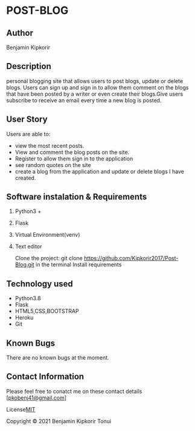 # POST-BLOG
## Author
Benjamin Kipkorir

## Description
personal blogging site that allows users to post blogs, update or delete blogs. Users can sign up and sign in to allow them comment on the blogs that have been posted by a writer or even create their blogs.Give users  subscribe to receive an email every time a new blog is posted.



## User Story
Users are able to:
* view the most recent posts.
* View and comment the blog posts on the site.
* Register to allow them sign in to the application
* see random quotes on the site
* create a blog from the application and update or delete blogs I have created.

## Software instalation & Requirements
1. Python3 +
2. Flask
3. Virtual Environment(venv)
4. Text editor

   Clone the project: git clone https://github.com/Kipkorir2017/Post-Blog.git in the terminal
   Install requirements 

## Technology used
* Python3.8
* Flask
* HTML5,CSS,BOOTSTRAP
* Heroku
* Git

## Known Bugs
There are no known bugs at the moment.
## Contact Information
Please feel free to conatct me on these contact details [pkobenj41@gmail.com]

License<a href="https://github.com/Kipkorir2017/Post-Blog/blob/master/LICENSE">MIT<a>

Copyright &#169; 2021 Benjamin Kipkorir Tonui

